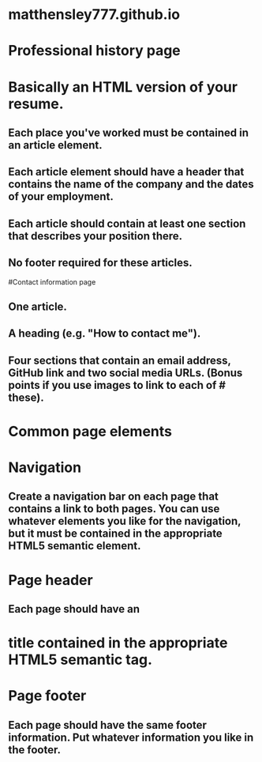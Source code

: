 # matthensley777.github.io

# Professional history page

# Basically an HTML version of your resume.

## Each place you've worked must be contained in an article element.
## Each article element should have a header that contains the name of the company and the dates of your employment.
## Each article should contain at least one section that describes your position there.
## No footer required for these articles.

#Contact information page

## One article.
## A heading (e.g. "How to contact me").
## Four sections that contain an email address, GitHub link and two social media URLs. (Bonus points if you use images to link to each of # these).

# Common page elements

# Navigation

## Create a navigation bar on each page that contains a link to both pages. You can use whatever elements you like for the navigation, but it must be contained in the appropriate HTML5 semantic element.

# Page header

## Each page should have an <h1> title contained in the appropriate HTML5 semantic tag.

# Page footer

## Each page should have the same footer information. Put whatever information you like in the footer.